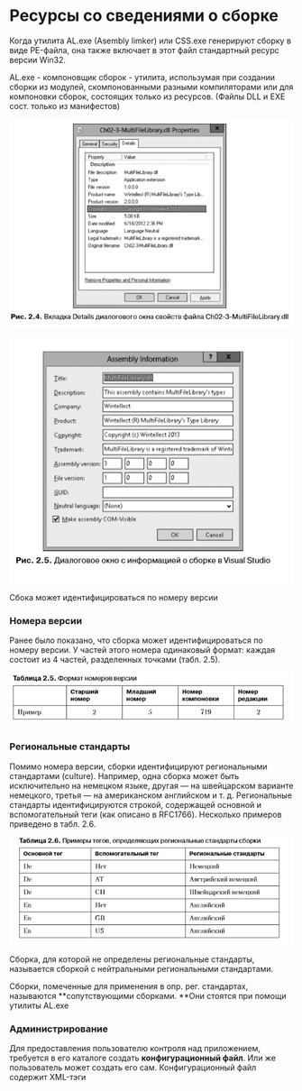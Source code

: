 # Ресурсы со сведениями о сборке

Когда утилита AL.exe \(Asembly limker\) или CSS.exe генерируют сборку в виде PE-файла, она также включает в этот файл стандартный ресурс версии Win32.

AL.exe - компоновщик сборок - утилита, использумая при создании сборки из модулей, скомпонованными разными компиляторами или для компоновки сборок, состоящих только из ресурсов. \(Файлы DLL и EXE сост. только из манифестов\)

![](/assets/properties.png)

![](/assets/assInfo.png)

Сбока может идентифицироваться по номеру версии

### Номера версии

Ранее было показано, что сборка может идентифицироваться по номеру версии. У частей этого номера одинаковый формат: каждая состоит из 4 частей, разделенных точками \(табл. 2.5\).

![](/assets/verison.png)

### Региональные стандарты

Помимо номера версии, сборки идентифицируют региональными стандартами \(culture\). Например, одна сборка может быть исключительно на немецком языке, другая — на швейцарском варианте немецкого, третья — на американском английском и т. д. Региональные стандарты идентифицируются строкой, содержащей основной и вспомогательный теги \(как описано в RFC1766\). Несколько примеров приведено в табл. 2.6.

![](/assets/regStand.png)

Сборка, для которой не определены региональные стандарты, называется сборкой с нейтральными региональными стандартами.

Сборки, помеченные для применения в опр. рег. стандартах, называются **сопутствующими сборками. **Они стоятся при помощи утилиты AL.exe

### Администрирование

Для предоставления пользователю контроля над приложением, требуется в его каталоге создать **конфигурационный файл**. Или же пользователь может создать его сам. Конфигурационный файл содержит XML-тэги

